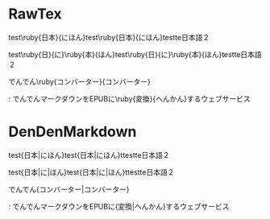 # RawTex
test\ruby{日本}{にほん}test\ruby{日本}{にほん}testte日本語２

test\ruby{日}{に}\ruby{本}{ほん}test\ruby{日}{に}\ruby{本}{ほん}testte日本語２

でんでん\ruby{コンバーター}{コンバーター}

:   でんでんマークダウンをEPUBに\ruby{変換}{へんかん}するウェブサービス

# DenDenMarkdown
test{日本|にほん}test{日本|にほん}ttestte日本語２

test{日本|に|ほん}test{日本|に|ほん}ttestte日本語２

でんでん{コンバーター|コンバーター}

:   でんでんマークダウンをEPUBに{変換|へんかん}するウェブサービス

